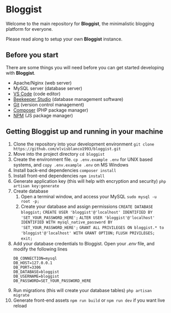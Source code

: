 # Bloggist
Welcome to the main repository for **Bloggist**, the minimalistic blogging platform for everyone.

Please read along to setup your own **Bloggist** instance.

## Before you start
There are some things you will need before you can get started developing with **Bloggist**.
- Apache/Nginx (web server)
- MySQL server (database server)
- [VS Code][vscode] (code editor)
- [Beekeeper Studio][beekeeper] (database management software)
- [Git][git] (version control management)
- [Composer][composer] (PHP package manager)
- [NPM][npm] (JS package manager)

[beekeeper]: https://www.beekeeperstudio.io/get
[vscode]: https://code.visualstudio.com/Download
[git]: https://git-scm.com/downloads
[composer]: https://getcomposer.org/download/
[npm]: https://nodejs.org/en/

## Getting **Bloggist** up and running in your machine

1. Clone the repository into your development environment
    ```git clone https://github.com/elvisblanco1993/bloggist.git```
2. Move into the project directory
    ```cd bloggist```
3. Create the environment file.
    ```cp .env.example .env``` for UNIX based systems, and ```copy .env.example .env``` on MS Windows
4. Install back-end dependencies
    ```composer install```
5. Install front-end dependencies
    ```npm install```
6. Generate application key (this will help with encryption and security)
    ```php artisan key:generate```
7. Create database
    1. Open a terminal window, and access your MySQL
    ```sudo mysql -u root -p;```
    2. Create your database and assign permissions
    ```CREATE DATABASE bloggist;```
    ```CREATE USER 'bloggist'@'localhost' IDENTIFIED BY 'SET_YOUR_PASSWORD_HERE';```
    ```ALTER USER 'bloggist'@'localhost' IDENTIFIED WITH mysql_native_password BY 'SET_YOUR_PASSWORD_HERE';```
    ```GRANT ALL PRIVILEGES ON bloggist.* to 'bloggist'@'localhost' WITH GRANT OPTION;```
    ```FLUSH PRIVILEGES;```
    ```exit;```
 8. Add your database credentials to Bloggist.
    Open your *.env* file, and modify the following lines
    ```
    DB_CONNECTION=mysql
    DB_HOST=127.0.0.1
    DB_PORT=3306
    DB_DATABASE=bloggist
    DB_USERNAME=bloggist
    DB_PASSWORD=SET_YOUR_PASSWORD_HERE
    ```
9. Run migrations (this will create your database tables)
    ```php artisan migrate```
10. Generate front-end assets
    ```npm run build``` or ```npm run dev``` if you want live reload
